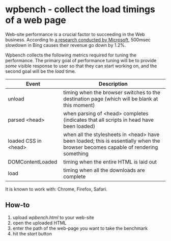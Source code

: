 # wpbench - collect the load timings of a web page

Web-site performance is a crucial factor to succeeding in the Web business.
According to [a research conducted by Microsoft](http://radar.oreilly.com/2009/07/velocity-making-your-site-fast.html), 500msec slowdown in Bing causes their revenue go down by 1.2%.

Wpbench collects the following metrics required for tuning the performance.
The primary goal of performance tuning will be to provide _some_ visible response to user so that they can start working on, and the second goal will be the _load_ time.

Event | Description 
----- | -----------
unload | timing when the browser switches to the destination page (which will be blank at this moment)
parsed &lt;head&gt; | when parsing of &lt;head&gt; completes (indicates that all scripts in head have been loaded)
loaded CSS in &lt;head&gt; | when all the stylesheets in &lt;head&gt; have been loaded; this is essentially when the browser becomes capable of rendering something
DOMContentLoaded | timing when the entire HTML is laid out
load | timing when all the downloads are complete

It is known to work with: Chrome, Firefox, Safari.

How-to
------

1. upload _wpbench.html_ to your web-site
1. open the uploaded HTML
1. enter the path of the web-page you want to take the benchmark
1. hit the _start_ button
